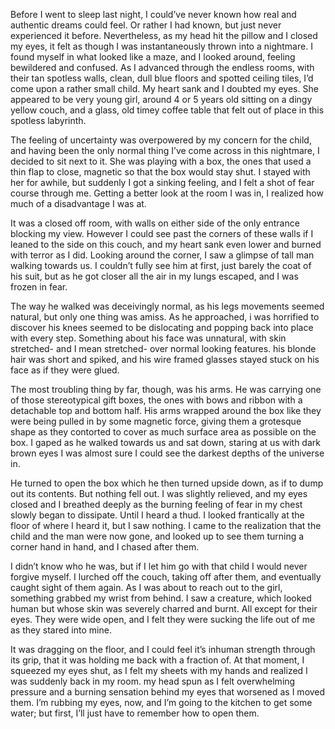 Before I went to sleep last night, I could’ve never known how real and authentic dreams could feel. Or rather I had known, but just never experienced it before. Nevertheless, as my head hit the pillow and I closed my eyes, it felt as though I was instantaneously thrown into a nightmare. 
I found myself in what looked like a maze, and I looked around, feeling bewildered and confused. As I advanced through the endless rooms, with their tan spotless walls, clean, dull blue floors and spotted ceiling tiles, I’d come upon a rather small child. My heart sank and I doubted my eyes. She appeared to be very young girl, around 4 or 5 years old sitting on a dingy yellow couch, and a glass, old timey coffee table that felt out of place in this spotless labyrinth. 

The feeling of uncertainty was overpowered by my concern for the child, and having been the only normal thing I’ve come across in this nightmare, I decided to sit next to it. She was playing with a box, the ones that used a thin flap to close, magnetic so that the box would stay shut. I stayed with her for awhile, but suddenly I got a sinking feeling, and I felt a shot of fear course through me. Getting a better look at the room I was in, I realized how much of a disadvantage I was at. 

It was a closed off room, with walls on either side of the only entrance blocking my view. However I could see past the corners of these walls if I leaned to the side on this couch, and my heart sank even lower and burned with terror as I did. Looking around the corner, I saw a glimpse of tall man walking towards us. I couldn’t fully see him at first, just barely the coat of his suit, but as he got closer all the air in my lungs escaped, and I was frozen in fear. 

The way he walked was deceivingly normal, as his legs movements seemed natural, but only one thing was amiss. As he approached, i was horrified to discover his knees seemed to be dislocating and popping back into place with every step. Something about his face was unnatural, with skin stretched- and I mean stretched- over normal looking features. his blonde hair was short and spiked, and his wire framed glasses stayed stuck on his face as if they were glued. 

The most troubling thing by far, though, was his arms. He was carrying one of those stereotypical gift boxes, the ones with bows and ribbon with a detachable top and bottom half. His arms wrapped around the box like they were being pulled in by some magnetic force, giving them a grotesque shape as they contorted to cover as much surface area as possible on the box. I gaped as he walked towards us and sat down, staring at us with dark brown eyes I was almost sure I could see the darkest depths of the universe in.

He turned to open the box which he then turned upside down, as if to dump out its contents. But nothing fell out. I was slightly relieved, and my eyes closed and I breathed deeply as the burning feeling of fear in my chest slowly began to dissipate. Until I heard a thud. I looked frantically at the floor of where I heard it, but I saw nothing. I came to the realization that the child and the man were now gone, and looked up to see them turning a corner hand in hand, and I chased after them.

I didn’t know who he was, but if I let him go with that child I would never forgive myself. I lurched off the couch, taking off after them, and eventually caught sight of them again. As I was about to reach out to the girl, something grabbed my wrist from behind. I saw a creature, which looked human but whose skin was severely charred and burnt. All except for their eyes. They were wide open, and I felt they were sucking the life out of me as they stared into mine. 

It was dragging on the floor, and I could feel it’s inhuman strength through its grip, that it was holding me back with a fraction of. At that moment, I squeezed my eyes shut, as I felt my sheets with my hands and realized I was suddenly back in my room. my head spun as I felt overwhelming pressure and a burning sensation behind my eyes that worsened as I moved them. I’m rubbing my eyes, now, and I’m going to the kitchen to get some water; but first, I’ll just have to remember how to open them.